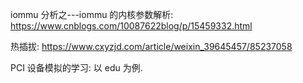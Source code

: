 

iommu 分析之---iommu 的内核参数解析: https://www.cnblogs.com/10087622blog/p/15459332.html

热插拔: https://www.cxyzjd.com/article/weixin_39645457/85237058

PCI 设备模拟的学习: 以 edu 为例.